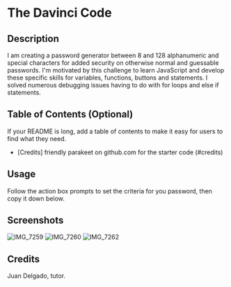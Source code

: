 # The Davinci Code

## Description

I am creating a password generator between 8 and 128 alphanumeric and special characters for added security on otherwise normal and guessable passwords. I'm motivated by this challenge to learn JavaScript and develop these specific skills for variables, functions, buttons and statements. I solved numerous debugging issues having to do with for loops and else if statements. 

## Table of Contents (Optional)

If your README is long, add a table of contents to make it easy for users to find what they need.

- [Credits] friendly parakeet on github.com for the starter code (#credits)

## Usage

Follow the action box prompts to set the criteria for you password, then copy it down below.

## Screenshots

![IMG_7259](https://user-images.githubusercontent.com/114121861/200992440-92453ab3-f383-4c49-a75a-5105a451f6b5.jpeg)
![IMG_7260](https://user-images.githubusercontent.com/114121861/200992447-f555b7f8-e0e4-45f0-b3e0-df5879ef8645.jpg)
![IMG_7262](https://user-images.githubusercontent.com/114121861/200992455-a4b5451a-8c4b-4d83-96cd-1ef74c14bd4f.jpg)


## Credits

Juan Delgado, tutor.
